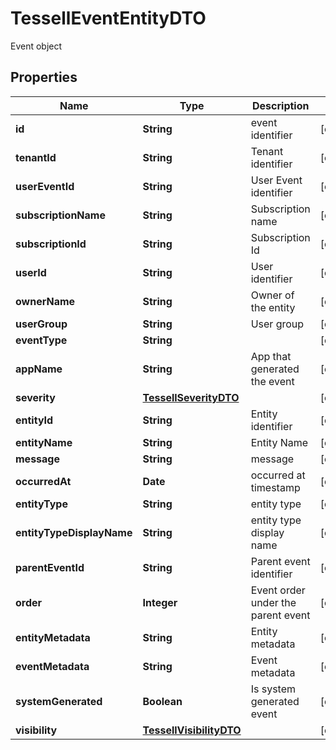 

# TessellEventEntityDTO

Event object

## Properties

Name | Type | Description | Notes
------------ | ------------- | ------------- | -------------
**id** | **String** | event identifier |  [optional]
**tenantId** | **String** | Tenant identifier |  [optional]
**userEventId** | **String** | User Event identifier |  [optional]
**subscriptionName** | **String** | Subscription name |  [optional]
**subscriptionId** | **String** | Subscription Id |  [optional]
**userId** | **String** | User identifier |  [optional]
**ownerName** | **String** | Owner of the entity |  [optional]
**userGroup** | **String** | User group |  [optional]
**eventType** | **String** |  |  [optional]
**appName** | **String** | App that generated the event |  [optional]
**severity** | [**TessellSeverityDTO**](TessellSeverityDTO.md) |  |  [optional]
**entityId** | **String** | Entity identifier |  [optional]
**entityName** | **String** | Entity Name |  [optional]
**message** | **String** | message |  [optional]
**occurredAt** | **Date** | occurred at timestamp |  [optional]
**entityType** | **String** | entity type |  [optional]
**entityTypeDisplayName** | **String** | entity type display name |  [optional]
**parentEventId** | **String** | Parent event identifier |  [optional]
**order** | **Integer** | Event order under the parent event |  [optional]
**entityMetadata** | **String** | Entity metadata |  [optional]
**eventMetadata** | **String** | Event metadata |  [optional]
**systemGenerated** | **Boolean** | Is system generated event |  [optional]
**visibility** | [**TessellVisibilityDTO**](TessellVisibilityDTO.md) |  |  [optional]



